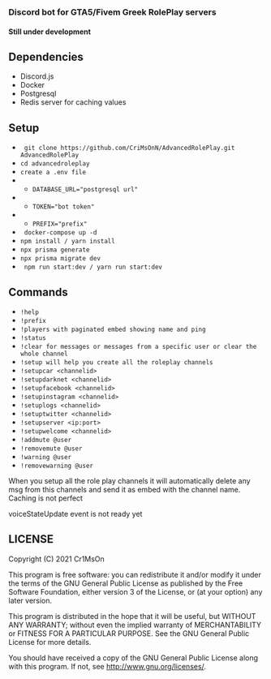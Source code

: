 ### Discord bot for GTA5/Fivem Greek RolePlay servers

#### Still under development

## Dependencies

- Discord.js
- Docker
- Postgresql
- Redis server for caching values

## Setup

- ` git clone https://github.com/CriMsOnN/AdvancedRolePlay.git AdvancedRolePlay`
- `cd advancedroleplay`
- `create a .env file`
- - `DATABASE_URL="postgresql url"`
- - `TOKEN="bot token"`
- - `PREFIX="prefix"`
- ` docker-compose up -d`
- `npm install / yarn install`
- `npx prisma generate`
- `npx prisma migrate dev`
- ` npm run start:dev / yarn run start:dev`

## Commands

- `!help`
- `!prefix`
- `!players with paginated embed showing name and ping `
- `!status`
- `!clear for messages or messages from a specific user or clear the whole channel`
- `!setup will help you create all the roleplay channels `
- `!setupcar <channelid>`
- `!setupdarknet <channelid>`
- `!setupfacebook <channelid>`
- `!setupinstagram <channelid>`
- `!setuplogs <channelid>`
- `!setuptwitter <channelid>`
- `!setupserver <ip:port>`
- `!setupwelcome <channelid>`
- `!addmute @user`
- `!removemute @user`
- `!warning @user`
- `!removewarning @user`

When you setup all the role play channels it will automatically delete any msg from this channels and send it as embed with the channel name.
Caching is not perfect

voiceStateUpdate event is not ready yet

## LICENSE

Copyright (C) 2021 Cr1MsOn

This program is free software: you can redistribute it and/or modify
it under the terms of the GNU General Public License as published by
the Free Software Foundation, either version 3 of the License, or
(at your option) any later version.

This program is distributed in the hope that it will be useful,
but WITHOUT ANY WARRANTY; without even the implied warranty of
MERCHANTABILITY or FITNESS FOR A PARTICULAR PURPOSE. See the
GNU General Public License for more details.

You should have received a copy of the GNU General Public License
along with this program. If not, see <http://www.gnu.org/licenses/>.
